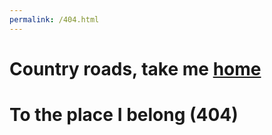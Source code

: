 ```yaml
---
permalink: /404.html
---
```

<!DOCTYPE html>
<head>
    <title>Page not found</title>
</head>
<body>
    <div class="main">
        <div class="wrapper">
            <h1>Country roads, take me <a href="/c4s1/">home</a></h1>
            <h1>To the place I belong (404)</h1>
        </div>
    </div>
</body>
